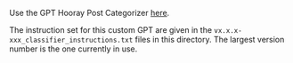
Use the GPT Hooray Post Categorizer [here](https://chat.openai.com/g/g-JAXADHu7r-hooray-post-categorizer).

The instruction set for this custom GPT are given in the ```vx.x.x-xxx_classifier_instructions.txt``` files in this directory. The largest version number is the one currently in use.